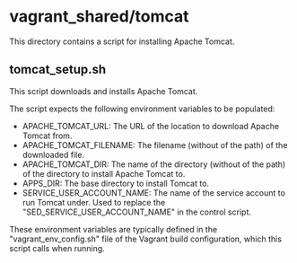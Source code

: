 # vagrant_shared/tomcat

This directory contains a script for installing Apache Tomcat.

## tomcat_setup.sh

This script downloads and installs Apache Tomcat.

The script expects the following environment variables to be populated:

 * APACHE_TOMCAT_URL: The URL of the location to download Apache Tomcat from.
 * APACHE_TOMCAT_FILENAME: The filename (without of the path) of the downloaded
  file.
 * APACHE_TOMCAT_DIR: The name of the directory (without of the path) of the 
  directory to install Apache Tomcat to.
 * APPS_DIR: The base directory to install Tomcat to.
 * SERVICE_USER_ACCOUNT_NAME: The name of the service account to run Tomcat
  under. Used to replace the "SED_SERVICE_USER_ACCOUNT_NAME" in the control
  script.

These environment variables are typically defined in the "vagrant_env_config.sh"
file of the Vagrant build configuration, which this script calls when running.